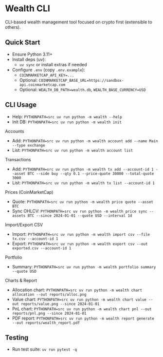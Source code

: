 Wealth CLI
===========

CLI-based wealth management tool focused on crypto first (extensible to others).

Quick Start
-----------

- Ensure Python 3.11+
- Install deps (uv):
  - `uv sync` or install extras if needed
- Configure `.env` (copy `.env.example`):
  - `COINMARKETCAP_API_KEY=...`
  - Optional: `COINMARKETCAP_BASE_URL=https://sandbox-api.coinmarketcap.com`
  - Optional: `WEALTH_DB_PATH=wealth.db`, `WEALTH_BASE_CURRENCY=USD`

CLI Usage
---------

- Help: `PYTHONPATH=src uv run python -m wealth --help`
- Init DB: `PYTHONPATH=src uv run python -m wealth init`

Accounts
- Add: `PYTHONPATH=src uv run python -m wealth account add --name Main --type exchange`
- List: `PYTHONPATH=src uv run python -m wealth account list`

Transactions
- Add: `PYTHONPATH=src uv run python -m wealth tx add --account-id 1 --asset BTC --side buy --qty 0.1 --price-quote 30000 --total-quote 3000`
- List: `PYTHONPATH=src uv run python -m wealth tx list --account-id 1`

Prices (CoinMarketCap)
- Quote: `PYTHONPATH=src uv run python -m wealth price quote --asset BTC`
- Sync OHLCV: `PYTHONPATH=src uv run python -m wealth price sync --assets BTC --since 2024-01-01 --quote USD --interval 1d`

Import/Export CSV
- Import: `PYTHONPATH=src uv run python -m wealth import csv --file tx.csv --account-id 1`
- Export: `PYTHONPATH=src uv run python -m wealth export csv --out exported.csv --account-id 1`

Portfolio
- Summary: `PYTHONPATH=src uv run python -m wealth portfolio summary --quote USD`

Charts & Report
- Allocation chart: `PYTHONPATH=src uv run python -m wealth chart allocation --out reports/alloc.png`
- Value chart: `PYTHONPATH=src uv run python -m wealth chart value --out reports/value.png --since 2024-01-01`
- PnL chart: `PYTHONPATH=src uv run python -m wealth chart pnl --out reports/pnl.png --since 2024-01-01`
- PDF report: `PYTHONPATH=src uv run python -m wealth report generate --out reports/wealth_report.pdf`

Testing
-------

- Run test suite: `uv run pytest -q`
